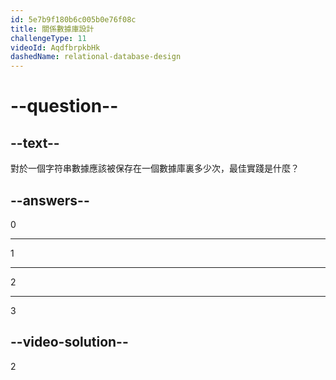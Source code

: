 ```yaml
---
id: 5e7b9f180b6c005b0e76f08c
title: 關係數據庫設計
challengeType: 11
videoId: AqdfbrpkbHk
dashedName: relational-database-design
---
```


# --question--

## --text--

對於一個字符串數據應該被保存在一個數據庫裏多少次，最佳實踐是什麼？

## --answers--

0

---

1

---

2

---

3

## --video-solution--

2
